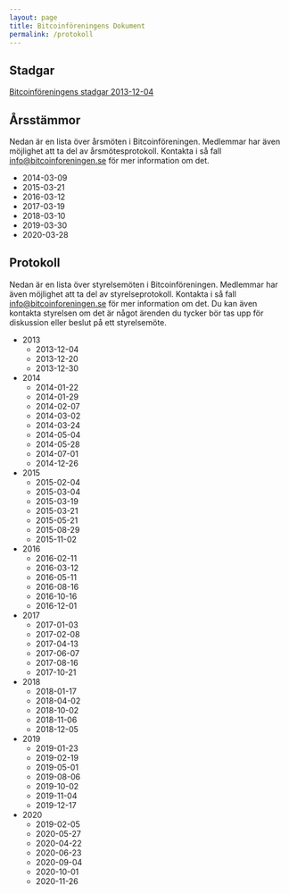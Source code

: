 ```yaml
---
layout: page
title: Bitcoinföreningens Dokument
permalink: /protokoll
---
```


## Stadgar

[Bitcoinföreningens stadgar 2013-12-04](public/stadgar_20131204.pdf)

## Årsstämmor

Nedan är en lista över årsmöten i Bitcoinföreningen. Medlemmar har även
möjlighet att ta del av årsmötesprotokoll. Kontakta i så fall <info@bitcoinforeningen.se> för mer information om det.

- 2014-03-09
- 2015-03-21
- 2016-03-12
- 2017-03-19
- 2018-03-10
- 2019-03-30
- 2020-03-28

## Protokoll

Nedan är en lista över styrelsemöten i Bitcoinföreningen. Medlemmar har även
möjlighet att ta del av styrelseprotokoll. Kontakta i så fall <info@bitcoinforeningen.se> för mer information om det. Du kan även kontakta styrelsen om det är något ärenden du tycker bör tas upp för diskussion eller beslut på ett styrelsemöte.

- 2013
  - 2013-12-04
  - 2013-12-20
  - 2013-12-30
- 2014
  - 2014-01-22
  - 2014-01-29
  - 2014-02-07
  - 2014-03-02
  - 2014-03-24
  - 2014-05-04
  - 2014-05-28
  - 2014-07-01
  - 2014-12-26
- 2015
  - 2015-02-04
  - 2015-03-04
  - 2015-03-19
  - 2015-03-21
  - 2015-05-21
  - 2015-08-29
  - 2015-11-02
- 2016
  - 2016-02-11
  - 2016-03-12
  - 2016-05-11
  - 2016-08-16
  - 2016-10-16
  - 2016-12-01
- 2017
  - 2017-01-03
  - 2017-02-08
  - 2017-04-13
  - 2017-06-07
  - 2017-08-16
  - 2017-10-21
- 2018
  - 2018-01-17
  - 2018-04-02
  - 2018-10-02
  - 2018-11-06
  - 2018-12-05
- 2019
  - 2019-01-23
  - 2019-02-19
  - 2019-05-01
  - 2019-08-06
  - 2019-10-02
  - 2019-11-04
  - 2019-12-17
- 2020
  - 2019-02-05
  - 2020-05-27
  - 2020-04-22
  - 2020-06-23
  - 2020-09-04
  - 2020-10-01
  - 2020-11-26
